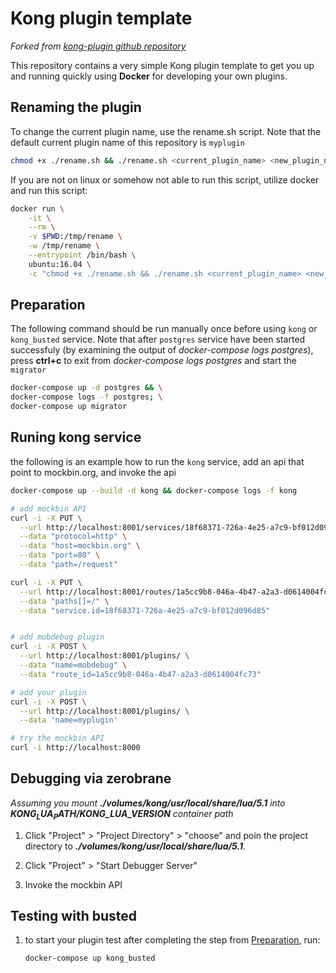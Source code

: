 # Kong plugin template

_Forked from *[kong-plugin github repository](https://github.com/Kong/kong-plugin)*_

This repository contains a very simple Kong plugin template to get you
up and running quickly using **Docker** for developing your own plugins.

## Renaming the plugin

To change the current plugin name, use the rename.sh script. Note that the default current plugin name of this repository is `myplugin`

```bash
chmod +x ./rename.sh && ./rename.sh <current_plugin_name> <new_plugin_name> [<new_plugin_version>]
```

If you are not on linux or somehow not able to run this script, utilize docker and run this script:

```bash
docker run \
    -it \
    --rm \
    -v $PWD:/tmp/rename \
    -w /tmp/rename \
    --entrypoint /bin/bash \
    ubuntu:16.04 \
    -c "chmod +x ./rename.sh && ./rename.sh <current_plugin_name> <new_plugin_name> [<new_plugin_version>]"
```

## Preparation

The following command should be run manually once before using `kong` or `kong_busted` service. Note that after `postgres` service have been started successfuly (by examining the output of *docker-compose logs postgres*), press **ctrl+c** to exit from *docker-compose logs postgres* and start the `migrator`

```bash
docker-compose up -d postgres && \
docker-compose logs -f postgres; \
docker-compose up migrator
```

## Runing kong service

the following is an example how to run the `kong` service, add an api that point to mockbin.org, and invoke the api

```bash
docker-compose up --build -d kong && docker-compose logs -f kong

# add mockbin API
curl -i -X PUT \
  --url http://localhost:8001/services/18f68371-726a-4e25-a7c9-bf012d096d85 \
  --data "protocol=http" \
  --data "host=mockbin.org" \
  --data "port=80" \
  --data "path=/request"

curl -i -X PUT \
  --url http://localhost:8001/routes/1a5cc9b8-046a-4b47-a2a3-d0614004fc73 \
  --data "paths[]=/" \
  --data "service.id=18f68371-726a-4e25-a7c9-bf012d096d85"


# add mobdebug plugin
curl -i -X POST \
  --url http://localhost:8001/plugins/ \
  --data "name=mobdebug" \
  --data "route_id=1a5cc9b8-046a-4b47-a2a3-d0614004fc73"

# add your plugin
curl -i -X POST \
  --url http://localhost:8001/plugins/ \
  --data 'name=myplugin'

# try the mockbin API
curl -i http://localhost:8000
```

## Debugging via zerobrane

*Assuming you mount **./volumes/kong/usr/local/share/lua/5.1** into **$KONG_LUA_PATH/$KONG_LUA_VERSION** container path*

1. Click "Project" > "Project Directory" > "choose" and poin the project directory to ***./volumes/kong/usr/local/share/lua/5.1***.

1. Click "Project" > "Start Debugger Server"

1. Invoke the mockbin API

## Testing with busted

1. to start your plugin test after completing the step from [Preparation](#preparation), run:

    ```bash
    docker-compose up kong_busted
    ```